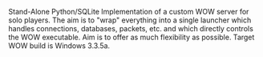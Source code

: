 Stand-Alone Python/SQLite Implementation of a custom WOW server for solo players. 
The aim is to "wrap" everything into a single launcher which handles connections, databases, packets, etc. and which directly controls the WOW executable. 
Aim is to offer as much flexibility as possible. Target WOW build is Windows 3.3.5a.
